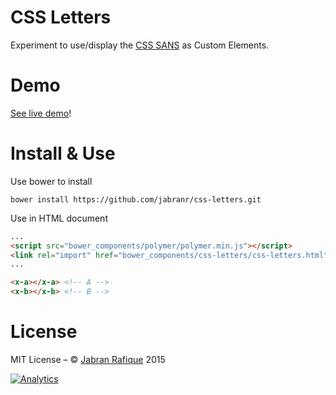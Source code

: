 # CSS Letters

Experiment to use/display the [CSS SANS](http://yusugomori.com/projects/css-sans/) as Custom Elements.

# Demo

[See live demo](http://jabran.me/css-letters)!

# Install &amp; Use

Use bower to install

```shell
bower install https://github.com/jabranr/css-letters.git
```

Use in HTML document

``` html
...
<script src="bower_components/polymer/polymer.min.js"></script>
<link rel="import" href="bower_components/css-letters/css-letters.html">
...

<x-a></x-a> <!-- A -->
<x-b></x-b> <!-- B -->
```

# License

MIT License – &copy; [Jabran Rafique](http://jabran.me) 2015

[![Analytics](https://ga-beacon.appspot.com/UA-50688851-1/css-letters)](https://github.com/igrigorik/ga-beacon)

